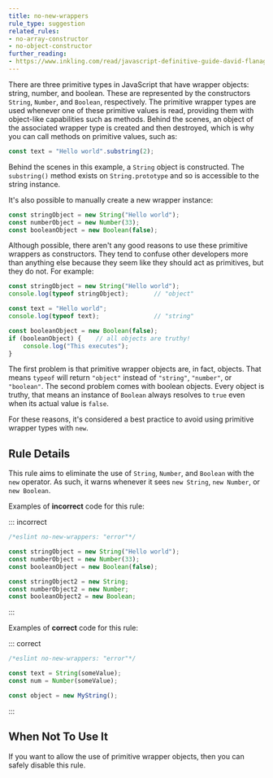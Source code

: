 ```yaml
---
title: no-new-wrappers
rule_type: suggestion
related_rules:
- no-array-constructor
- no-object-constructor
further_reading:
- https://www.inkling.com/read/javascript-definitive-guide-david-flanagan-6th/chapter-3/wrapper-objects
---
```



There are three primitive types in JavaScript that have wrapper objects: string, number, and boolean. These are represented by the constructors `String`, `Number`, and `Boolean`, respectively. The primitive wrapper types are used whenever one of these primitive values is read, providing them with object-like capabilities such as methods. Behind the scenes, an object of the associated wrapper type is created and then destroyed, which is why you can call methods on primitive values, such as:

```js
const text = "Hello world".substring(2);
```

Behind the scenes in this example, a `String` object is constructed. The `substring()` method exists on `String.prototype` and so is accessible to the string instance.

It's also possible to manually create a new wrapper instance:

```js
const stringObject = new String("Hello world");
const numberObject = new Number(33);
const booleanObject = new Boolean(false);
```

Although possible, there aren't any good reasons to use these primitive wrappers as constructors. They tend to confuse other developers more than anything else because they seem like they should act as primitives, but they do not. For example:

```js
const stringObject = new String("Hello world");
console.log(typeof stringObject);       // "object"

const text = "Hello world";
console.log(typeof text);               // "string"

const booleanObject = new Boolean(false);
if (booleanObject) {    // all objects are truthy!
    console.log("This executes");
}
```

The first problem is that primitive wrapper objects are, in fact, objects. That means `typeof` will return `"object"` instead of `"string"`, `"number"`, or `"boolean"`. The second problem comes with boolean objects. Every object is truthy, that means an instance of `Boolean` always resolves to `true` even when its actual value is `false`.

For these reasons, it's considered a best practice to avoid using primitive wrapper types with `new`.

## Rule Details

This rule aims to eliminate the use of `String`, `Number`, and `Boolean` with the `new` operator. As such, it warns whenever it sees `new String`, `new Number`, or `new Boolean`.

Examples of **incorrect** code for this rule:

::: incorrect

```js
/*eslint no-new-wrappers: "error"*/

const stringObject = new String("Hello world");
const numberObject = new Number(33);
const booleanObject = new Boolean(false);

const stringObject2 = new String;
const numberObject2 = new Number;
const booleanObject2 = new Boolean;
```

:::

Examples of **correct** code for this rule:

::: correct

```js
/*eslint no-new-wrappers: "error"*/

const text = String(someValue);
const num = Number(someValue);

const object = new MyString();
```

:::

## When Not To Use It

If you want to allow the use of primitive wrapper objects, then you can safely disable this rule.

